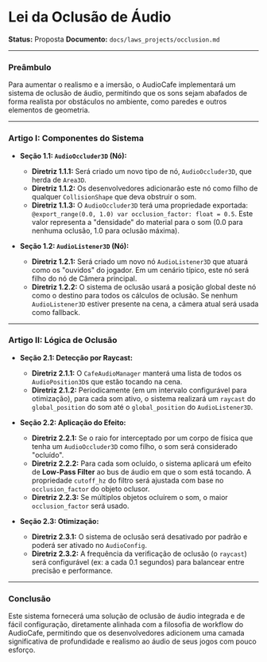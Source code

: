 # Lei da Oclusão de Áudio

**Status:** Proposta
**Documento:** `docs/laws_projects/occlusion.md`

---

### **Preâmbulo**

Para aumentar o realismo e a imersão, o AudioCafe implementará um sistema de oclusão de áudio, permitindo que os sons sejam abafados de forma realista por obstáculos no ambiente, como paredes e outros elementos de geometria.

---

### **Artigo I: Componentes do Sistema**

*   **Seção 1.1: `AudioOccluder3D` (Nó):**
    *   **Diretriz 1.1.1:** Será criado um novo tipo de nó, `AudioOccluder3D`, que herda de `Area3D`.
    *   **Diretriz 1.1.2:** Os desenvolvedores adicionarão este nó como filho de qualquer `CollisionShape` que deva obstruir o som.
    *   **Diretriz 1.1.3:** O `AudioOccluder3D` terá uma propriedade exportada: `@export_range(0.0, 1.0) var occlusion_factor: float = 0.5`. Este valor representa a "densidade" do material para o som (0.0 para nenhuma oclusão, 1.0 para oclusão máxima).

*   **Seção 1.2: `AudioListener3D` (Nó):**
    *   **Diretriz 1.2.1:** Será criado um novo nó `AudioListener3D` que atuará como os "ouvidos" do jogador. Em um cenário típico, este nó será filho do nó de Câmera principal.
    *   **Diretriz 1.2.2:** O sistema de oclusão usará a posição global deste nó como o destino para todos os cálculos de oclusão. Se nenhum `AudioListener3D` estiver presente na cena, a câmera atual será usada como fallback.

---

### **Artigo II: Lógica de Oclusão**

*   **Seção 2.1: Detecção por Raycast:**
    *   **Diretriz 2.1.1:** O `CafeAudioManager` manterá uma lista de todos os `AudioPosition3D`s que estão tocando na cena.
    *   **Diretriz 2.1.2:** Periodicamente (em um intervalo configurável para otimização), para cada som ativo, o sistema realizará um `raycast` do `global_position` do som até o `global_position` do `AudioListener3D`.

*   **Seção 2.2: Aplicação do Efeito:**
    *   **Diretriz 2.2.1:** Se o raio for interceptado por um corpo de física que tenha um `AudioOccluder3D` como filho, o som será considerado "ocluído".
    *   **Diretriz 2.2.2:** Para cada som ocluído, o sistema aplicará um efeito de **Low-Pass Filter** ao bus de áudio em que o som está tocando. A propriedade `cutoff_hz` do filtro será ajustada com base no `occlusion_factor` do objeto oclusor.
    *   **Diretriz 2.2.3:** Se múltiplos objetos ocluírem o som, o maior `occlusion_factor` será usado.

*   **Seção 2.3: Otimização:**
    *   **Diretriz 2.3.1:** O sistema de oclusão será desativado por padrão e poderá ser ativado no `AudioConfig`.
    *   **Diretriz 2.3.2:** A frequência da verificação de oclusão (o `raycast`) será configurável (ex: a cada 0.1 segundos) para balancear entre precisão e performance.

---

### **Conclusão**

Este sistema fornecerá uma solução de oclusão de áudio integrada e de fácil configuração, diretamente alinhada com a filosofia de workflow do AudioCafe, permitindo que os desenvolvedores adicionem uma camada significativa de profundidade e realismo ao áudio de seus jogos com pouco esforço.
